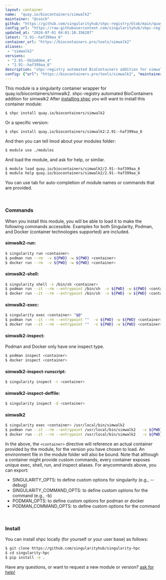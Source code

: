```yaml
---
layout: container
name:  "quay.io/biocontainers/simwalk2"
maintainer: "@vsoch"
github: "https://github.com/singularityhub/shpc-registry/blob/main/quay.io/biocontainers/simwalk2/container.yaml"
config_url: "https://raw.githubusercontent.com/singularityhub/shpc-registry/main/quay.io/biocontainers/simwalk2/container.yaml"
updated_at: "2024-07-01 04:01:10.356287"
latest: "2.91--haf399aa_6"
container_url: "https://biocontainers.pro/tools/simwalk2"
aliases:
 - "simwalk2"
versions:
 - "2.91--hb2e0dee_4"
 - "2.91--haf399aa_6"
description: "shpc-registry automated BioContainers addition for simwalk2"
config: {"url": "https://biocontainers.pro/tools/simwalk2", "maintainer": "@vsoch", "description": "shpc-registry automated BioContainers addition for simwalk2", "latest": {"2.91--haf399aa_6": "sha256:345d56225b17810f048e8edb6e6e57ac4056ee19f69a89ded0e38df27edb6299"}, "tags": {"2.91--hb2e0dee_4": "sha256:ebf2afe6ca3fca8d4827a9542d6711ab1b748fb90958c7b11f7531f0a295571b", "2.91--haf399aa_6": "sha256:345d56225b17810f048e8edb6e6e57ac4056ee19f69a89ded0e38df27edb6299"}, "docker": "quay.io/biocontainers/simwalk2", "aliases": {"simwalk2": "/usr/local/bin/simwalk2"}}
---
```


This module is a singularity container wrapper for quay.io/biocontainers/simwalk2.
shpc-registry automated BioContainers addition for simwalk2
After [installing shpc](#install) you will want to install this container module:


```bash
$ shpc install quay.io/biocontainers/simwalk2
```

Or a specific version:

```bash
$ shpc install quay.io/biocontainers/simwalk2:2.91--haf399aa_6
```

And then you can tell lmod about your modules folder:

```bash
$ module use ./modules
```

And load the module, and ask for help, or similar.

```bash
$ module load quay.io/biocontainers/simwalk2/2.91--haf399aa_6
$ module help quay.io/biocontainers/simwalk2/2.91--haf399aa_6
```

You can use tab for auto-completion of module names or commands that are provided.

<br>

### Commands

When you install this module, you will be able to load it to make the following commands accessible.
Examples for both Singularity, Podman, and Docker (container technologies supported) are included.

#### simwalk2-run:

```bash
$ singularity run <container>
$ podman run --rm  -v ${PWD} -w ${PWD} <container>
$ docker run --rm  -v ${PWD} -w ${PWD} <container>
```

#### simwalk2-shell:

```bash
$ singularity shell -s /bin/sh <container>
$ podman run --it --rm --entrypoint /bin/sh  -v ${PWD} -w ${PWD} <container>
$ docker run --it --rm --entrypoint /bin/sh  -v ${PWD} -w ${PWD} <container>
```

#### simwalk2-exec:

```bash
$ singularity exec <container> "$@"
$ podman run --it --rm --entrypoint ""  -v ${PWD} -w ${PWD} <container> "$@"
$ docker run --it --rm --entrypoint ""  -v ${PWD} -w ${PWD} <container> "$@"
```

#### simwalk2-inspect:

Podman and Docker only have one inspect type.

```bash
$ podman inspect <container>
$ docker inspect <container>
```

#### simwalk2-inspect-runscript:

```bash
$ singularity inspect -r <container>
```

#### simwalk2-inspect-deffile:

```bash
$ singularity inspect -d <container>
```


#### simwalk2

```bash
$ singularity exec <container> /usr/local/bin/simwalk2
$ podman run --it --rm --entrypoint /usr/local/bin/simwalk2   -v ${PWD} -w ${PWD} <container> -c " $@"
$ docker run --it --rm --entrypoint /usr/local/bin/simwalk2   -v ${PWD} -w ${PWD} <container> -c " $@"
```



In the above, the `<container>` directive will reference an actual container provided
by the module, for the version you have chosen to load. An environment file in the
module folder will also be bound. Note that although a container
might provide custom commands, every container exposes unique exec, shell, run, and
inspect aliases. For anycommands above, you can export:

 - SINGULARITY_OPTS: to define custom options for singularity (e.g., --debug)
 - SINGULARITY_COMMAND_OPTS: to define custom options for the command (e.g., -b)
 - PODMAN_OPTS: to define custom options for podman or docker
 - PODMAN_COMMAND_OPTS: to define custom options for the command

<br>

### Install

You can install shpc locally (for yourself or your user base) as follows:

```bash
$ git clone https://github.com/singularityhub/singularity-hpc
$ cd singularity-hpc
$ pip install -e .
```

Have any questions, or want to request a new module or version? [ask for help!](https://github.com/singularityhub/singularity-hpc/issues)